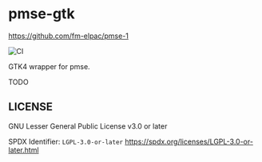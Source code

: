 # pmse-gtk

<https://github.com/fm-elpac/pmse-1>

![CI](https://github.com/fm-elpac/pmse-1/actions/workflows/ci.yml/badge.svg)

GTK4 wrapper for pmse.

TODO

## LICENSE

GNU Lesser General Public License v3.0 or later

SPDX Identifier: `LGPL-3.0-or-later`
<https://spdx.org/licenses/LGPL-3.0-or-later.html>
